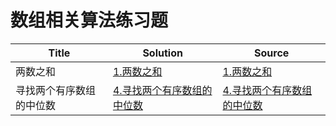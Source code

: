 # 数组相关算法练习题

| Title | Solution | Source|
| ---- | -------|------|
|两数之和|[1.两数之和](1.两数之和.cpp)|[1.两数之和](https://leetcode-cn.com/problems/two-sum/)|
|寻找两个有序数组的中位数|[4.寻找两个有序数组的中位数](4.寻找两个有序数组的中位数.cpp)|[4.寻找两个有序数组的中位数](https://leetcode-cn.com/problems/median-of-two-sorted-arrays/)|